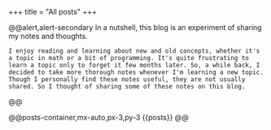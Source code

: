 +++
title = "All posts"
+++

@@alert,alert-secondary
    In a nutshell, this blog is an experiment of sharing my notes and thoughts.

    I enjoy reading and learning about new and old concepts, whether it's a topic in math or a bit of programming. It's quite frustrating to learn a topic only to forget it few months later. So, a while back, I decided to take more thorough notes whenever I'm learning a new topic. Though I personally find these notes useful, they are not usually shared. So I thought of sharing some of these notes on this blog.
@@

@@posts-container,mx-auto,px-3,py-3 {{posts}} @@
